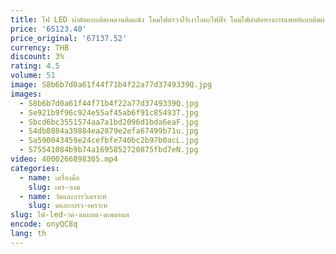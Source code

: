 ```yaml
---
title: ไฟ LED ผ่าตัดแบบติดเพดานติดผนัง โคมไฟตรวจไร้เงาโลหะไฟฟ้า โคมไฟผ่าตัดทางการแพทย์แบบติดผนัง
price: '65123.40'
price_original: '67137.52'
currency: THB
discount: 3%
rating: 4.5
volume: 51
image: S8b6b7d0a61f44f71b4f22a77d3749339Q.jpg
images:
  - S8b6b7d0a61f44f71b4f22a77d3749339Q.jpg
  - Se921b9f96c924e55af45ab6f91c85493T.jpg
  - Sbcd6bc3551574aa7a1bd2096d1bda6eaF.jpg
  - S4db8884a39884ea2879e2efa67499b71u.jpg
  - Sa590043459e24cefbfe740bc2b97b0acL.jpg
  - S75541084b9b74a1695852720875fbd7eN.jpg
video: 4000266898305.mp4
categories:
  - name: เครื่องมือ
    slug: เคร-องม
  - name: วัดและการวิเคราะห์
    slug: ดและการว-เคราะห
slug: ไฟ-led-าต-ดแบบต-ดเพดานต
encode: onyQC8q
lang: th
---
```

  